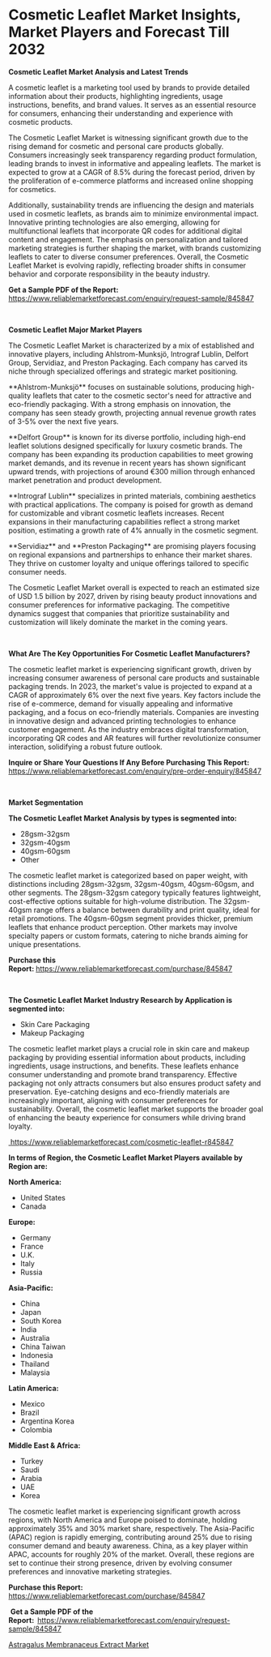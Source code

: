 <p><h1>Cosmetic Leaflet Market Insights, Market Players and Forecast Till 2032</h1></p><p><strong>Cosmetic Leaflet Market Analysis and Latest Trends</strong></p>
<p><p>A cosmetic leaflet is a marketing tool used by brands to provide detailed information about their products, highlighting ingredients, usage instructions, benefits, and brand values. It serves as an essential resource for consumers, enhancing their understanding and experience with cosmetic products. </p><p>The Cosmetic Leaflet Market is witnessing significant growth due to the rising demand for cosmetic and personal care products globally. Consumers increasingly seek transparency regarding product formulation, leading brands to invest in informative and appealing leaflets. The market is expected to grow at a CAGR of 8.5% during the forecast period, driven by the proliferation of e-commerce platforms and increased online shopping for cosmetics. </p><p>Additionally, sustainability trends are influencing the design and materials used in cosmetic leaflets, as brands aim to minimize environmental impact. Innovative printing technologies are also emerging, allowing for multifunctional leaflets that incorporate QR codes for additional digital content and engagement. The emphasis on personalization and tailored marketing strategies is further shaping the market, with brands customizing leaflets to cater to diverse consumer preferences. Overall, the Cosmetic Leaflet Market is evolving rapidly, reflecting broader shifts in consumer behavior and corporate responsibility in the beauty industry.</p></p>
<p><strong>Get a Sample PDF of the Report:&nbsp;</strong> <a href="https://www.reliablemarketforecast.com/enquiry/request-sample/845847?utm_campaign=3528&utm_medium=2&utm_source=Github&utm_content=ia&utm_term=01042025&utm_id=cosmetic-leaflet">https://www.reliablemarketforecast.com/enquiry/request-sample/845847</a></p>
<p>&nbsp;</p>
<p><strong>Cosmetic Leaflet Major Market Players</strong></p>
<p><p>The Cosmetic Leaflet Market is characterized by a mix of established and innovative players, including Ahlstrom-Munksjö, Intrograf Lublin, Delfort Group, Servidiaz, and Preston Packaging. Each company has carved its niche through specialized offerings and strategic market positioning.</p><p>**Ahlstrom-Munksjö** focuses on sustainable solutions, producing high-quality leaflets that cater to the cosmetic sector's need for attractive and eco-friendly packaging. With a strong emphasis on innovation, the company has seen steady growth, projecting annual revenue growth rates of 3-5% over the next five years. </p><p>**Delfort Group** is known for its diverse portfolio, including high-end leaflet solutions designed specifically for luxury cosmetic brands. The company has been expanding its production capabilities to meet growing market demands, and its revenue in recent years has shown significant upward trends, with projections of around €300 million through enhanced market penetration and product development.</p><p>**Intrograf Lublin** specializes in printed materials, combining aesthetics with practical applications. The company is poised for growth as demand for customizable and vibrant cosmetic leaflets increases. Recent expansions in their manufacturing capabilities reflect a strong market position, estimating a growth rate of 4% annually in the cosmetic segment.</p><p>**Servidiaz** and **Preston Packaging** are promising players focusing on regional expansions and partnerships to enhance their market shares. They thrive on customer loyalty and unique offerings tailored to specific consumer needs.</p><p>The Cosmetic Leaflet Market overall is expected to reach an estimated size of USD 1.5 billion by 2027, driven by rising beauty product innovations and consumer preferences for informative packaging. The competitive dynamics suggest that companies that prioritize sustainability and customization will likely dominate the market in the coming years.</p></p>
<p>&nbsp;</p>
<p><strong>What Are The Key Opportunities For Cosmetic Leaflet Manufacturers?</strong></p>
<p><p>The cosmetic leaflet market is experiencing significant growth, driven by increasing consumer awareness of personal care products and sustainable packaging trends. In 2023, the market's value is projected to expand at a CAGR of approximately 6% over the next five years. Key factors include the rise of e-commerce, demand for visually appealing and informative packaging, and a focus on eco-friendly materials. Companies are investing in innovative design and advanced printing technologies to enhance customer engagement. As the industry embraces digital transformation, incorporating QR codes and AR features will further revolutionize consumer interaction, solidifying a robust future outlook.</p></p>
<p><strong>Inquire or Share Your Questions If Any Before Purchasing This Report:</strong> <a href="https://www.reliablemarketforecast.com/enquiry/pre-order-enquiry/845847?utm_campaign=3528&utm_medium=2&utm_source=Github&utm_content=ia&utm_term=01042025&utm_id=cosmetic-leaflet">https://www.reliablemarketforecast.com/enquiry/pre-order-enquiry/845847</a></p>
<p>&nbsp;</p>
<p><strong>Market Segmentation</strong></p>
<p><strong>The Cosmetic Leaflet Market Analysis by types is segmented into:</strong></p>
<p><ul><li>28gsm-32gsm</li><li>32gsm-40gsm</li><li>40gsm-60gsm</li><li>Other</li></ul></p>
<p><p>The cosmetic leaflet market is categorized based on paper weight, with distinctions including 28gsm-32gsm, 32gsm-40gsm, 40gsm-60gsm, and other segments. The 28gsm-32gsm category typically features lightweight, cost-effective options suitable for high-volume distribution. The 32gsm-40gsm range offers a balance between durability and print quality, ideal for retail promotions. The 40gsm-60gsm segment provides thicker, premium leaflets that enhance product perception. Other markets may involve specialty papers or custom formats, catering to niche brands aiming for unique presentations.</p></p>
<p><strong>Purchase this Report:&nbsp;</strong><a href="https://www.reliablemarketforecast.com/purchase/845847?utm_campaign=3528&utm_medium=2&utm_source=Github&utm_content=ia&utm_term=01042025&utm_id=cosmetic-leaflet">https://www.reliablemarketforecast.com/purchase/845847</a></p>
<p>&nbsp;</p>
<p><strong>The Cosmetic Leaflet Market Industry Research by Application is segmented into:</strong></p>
<p><ul><li>Skin Care Packaging</li><li>Makeup Packaging</li></ul></p>
<p><p>The cosmetic leaflet market plays a crucial role in skin care and makeup packaging by providing essential information about products, including ingredients, usage instructions, and benefits. These leaflets enhance consumer understanding and promote brand transparency. Effective packaging not only attracts consumers but also ensures product safety and preservation. Eye-catching designs and eco-friendly materials are increasingly important, aligning with consumer preferences for sustainability. Overall, the cosmetic leaflet market supports the broader goal of enhancing the beauty experience for consumers while driving brand loyalty.</p></p>
<p><a href="https://www.reliablemarketforecast.com/cosmetic-leaflet-r845847?utm_campaign=3528&utm_medium=2&utm_source=Github&utm_content=ia&utm_term=01042025&utm_id=cosmetic-leaflet">&nbsp;https://www.reliablemarketforecast.com/cosmetic-leaflet-r845847</a></p>
<p><strong>In terms of Region, the Cosmetic Leaflet Market Players available by Region are:</strong></p>
<p>
    <p> <strong> North America: </strong>
        <ul>
            <li>United States</li>
            <li>Canada</li>
        </ul>
        </p> 
    <p> <strong> Europe: </strong>
        <ul>
            <li>Germany</li>
            <li>France</li>
            <li>U.K.</li>
            <li>Italy</li>
            <li>Russia</li>
        </ul>
        </p> 
    <p> <strong> Asia-Pacific: </strong>
        <ul>
            <li>China</li>
            <li>Japan</li>
            <li>South Korea</li>
            <li>India</li>
            <li>Australia</li>
            <li>China Taiwan</li>
            <li>Indonesia</li>
            <li>Thailand</li>
            <li>Malaysia</li>
        </ul>
        </p> 
    <p> <strong> Latin America: </strong>
        <ul>
            <li>Mexico</li>
            <li>Brazil</li>
            <li>Argentina Korea</li>
            <li>Colombia</li>
        </ul>
        </p> 
    <p> <strong> Middle East & Africa: </strong>
        <ul>
            <li>Turkey</li>
            <li>Saudi</li>
            <li>Arabia</li>
            <li>UAE</li>
            <li>Korea</li>
        </ul>
    </p>
    </p>
<p><p>The cosmetic leaflet market is experiencing significant growth across regions, with North America and Europe poised to dominate, holding approximately 35% and 30% market share, respectively. The Asia-Pacific (APAC) region is rapidly emerging, contributing around 25% due to rising consumer demand and beauty awareness. China, as a key player within APAC, accounts for roughly 20% of the market. Overall, these regions are set to continue their strong presence, driven by evolving consumer preferences and innovative marketing strategies.</p></p>
<p><strong>Purchase this Report: </strong><a href="https://www.reliablemarketforecast.com/purchase/845847?utm_campaign=3528&utm_medium=2&utm_source=Github&utm_content=ia&utm_term=01042025&utm_id=cosmetic-leaflet">https://www.reliablemarketforecast.com/purchase/845847</a></p>
<p>&nbsp;<strong>Get a Sample PDF of the Report:&nbsp;&nbsp;</strong><a href="https://www.reliablemarketforecast.com/enquiry/request-sample/845847?utm_campaign=3528&utm_medium=2&utm_source=Github&utm_content=ia&utm_term=01042025&utm_id=cosmetic-leaflet">https://www.reliablemarketforecast.com/enquiry/request-sample/845847</a></p>
<p><strong></strong></p>
<p><p><a href="https://github.com/seibttullyjh/Market-Research-Report-List-1/blob/main/astragalus-membranaceus-extract-market.md?utm_campaign=3528&utm_medium=2&utm_source=Github&utm_content=ia&utm_term=01042025&utm_id=cosmetic-leaflet">Astragalus Membranaceus Extract Market</a></p></p>